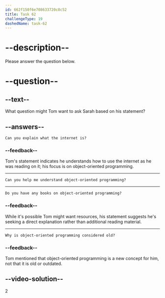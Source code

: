 ```yaml
---
id: 662f150f6e708633720c8c52
title: Task 62
challengeType: 19
dashedName: task-62
---
```


<!--
AUDIO REFERENCE: 
Tom: Hey, Sarah, I was reading about object-oriented programming on the internet. It's a new concept for me.
-->

# --description--

Please answer the question below.

# --question--

## --text--

What question might Tom want to ask Sarah based on his statement?

## --answers--

`Can you explain what the internet is?`

### --feedback--

Tom's statement indicates he understands how to use the internet as he was reading on it; his focus is on object-oriented programming.

---

`Can you help me understand object-oriented programming?`

---

`Do you have any books on object-oriented programming?`

### --feedback--

While it's possible Tom might want resources, his statement suggests he's seeking a direct explanation rather than additional reading material.

---

`Why is object-oriented programming considered old?`

### --feedback--

Tom mentioned that object-oriented programming is a new concept for him, not that it is old or outdated.

## --video-solution--

2
